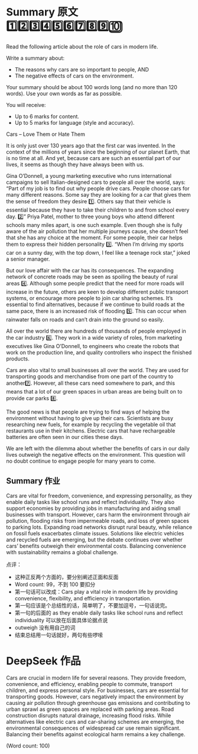 # Summary 原文 1️⃣2️⃣3️⃣4️⃣5️⃣6️⃣7️⃣8️⃣9️⃣🔟
Read the following article about the role of cars in modern life.

Write a summary about:
- The reasons why cars are so important to people, AND
- The negative effects of cars on the environment.

Your summary should be about 100 words long (and no more than 120 words). Use your own words as far as possible.

You will receive:
- Up to 6 marks for content.
- Up to 5 marks for language (style and accuracy).

Cars – Love Them or Hate Them

It is only just over 130 years ago that the first car was invented. In the context of the millions of years since the beginning of our planet Earth, that is no time at all. And yet, because cars are such an essential part of our lives, it seems as though they have always been with us.

Gina O’Donnell, a young marketing executive who runs international campaigns to sell Italian-designed cars to people all over the world, says: “Part of my job is to find out why people drive cars. People choose cars for many different reasons. Some say they are looking for a car that gives them the sense of freedom they desire 1️⃣. Others say that their vehicle is essential because they have to take their children to and from school every day. 2️⃣” Priya Patel, mother to three young boys who attend different schools many miles apart, is one such example. Even though she is fully aware of the air pollution that her multiple journeys cause, she doesn’t feel that she has any choice at the moment. For some people, their car helps them to express their hidden personality 3️⃣. “When I’m driving my sports car on a sunny day, with the top down, I feel like a teenage rock star,” joked a senior manager.

But our love affair with the car has its consequences. The expanding network of concrete roads may be seen as spoiling the beauty of rural areas 4️⃣. Although some people predict that the need for more roads will increase in the future, others are keen to develop different public transport systems, or encourage more people to join car sharing schemes. It’s essential to find alternatives, because if we continue to build roads at the same pace, there is an increased risk of flooding 5️⃣. This can occur when rainwater falls on roads and can’t drain into the ground so easily.

All over the world there are hundreds of thousands of people employed in the car industry 6️⃣. They work in a wide variety of roles, from marketing executives like Gina O’Donnell, to engineers who create the robots that work on the production line, and quality controllers who inspect the finished products.

Cars are also vital to small businesses all over the world. They are used for transporting goods and merchandise from one part of the country to another7️⃣. However, all these cars need somewhere to park, and this means that a lot of our green spaces in urban areas are being built on to provide car parks 8️⃣.

The good news is that people are trying to find ways of helping the environment without having to give up their cars. Scientists are busy researching new fuels, for example by recycling the vegetable oil that restaurants use in their kitchens. Electric cars that have rechargeable batteries are often seen in our cities these days.

We are left with the dilemma about whether the benefits of cars in our daily lives outweigh the negative effects on the environment. This question will no doubt continue to engage people for many years to come.

## Summary 作业
Cars are vital for freedom, convenience, and expressing personality, as they enable daily tasks like school runs and reflect individuality. They also support economies by providing jobs in manufacturing and aiding small businesses with transport. However, cars harm the environment through air pollution, flooding risks from impermeable roads, and loss of green spaces to parking lots. Expanding road networks disrupt rural beauty, while reliance on fossil fuels exacerbates climate issues. Solutions like electric vehicles and recycled fuels are emerging, but the debate continues over whether cars’ benefits outweigh their environmental costs. Balancing convenience with sustainability remains a global challenge.

点评：
- 这种正反两个方面的，要分别阐述正面和反面
- Word count: 99，不到 100 要扣分
- 第一句话可以改成：Cars play a vital role in modern life by providing convenience, flexibility, and efficiency in transportation.
- 第一句应该是个总结性的话，简单明了，不要加逗号，一句话说完。
- 第一句的后面的 as they enable daily tasks like school runs and reflect individuality 可以放在后面具体论据点说
- outweigh 没有用自己的词
- 结束总结用一句话就好，两句有些啰嗦

# DeepSeek 作品
Cars are crucial in modern life for several reasons. They provide freedom, convenience, and efficiency, enabling people to commute, transport children, and express personal style. For businesses, cars are essential for transporting goods. However, cars negatively impact the environment by causing air pollution through greenhouse gas emissions and contributing to urban sprawl as green spaces are replaced with parking areas. Road construction disrupts natural drainage, increasing flood risks. While alternatives like electric cars and car-sharing schemes are emerging, the environmental consequences of widespread car use remain significant. Balancing their benefits against ecological harm remains a key challenge.

(Word count: 100)
